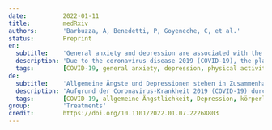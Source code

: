 ```yaml
---
date:          2022-01-11
title:         medRxiv
authors:       'Barbuzza, A, Benedetti, P, Goyeneche, C, et al.'
status:        Preprint
en:
  subtitle:    'General anxiety and depression are associated with the physical activity and social interaction levels: Study in Argentinean university students during the COVID-19 outbreak'
  description: 'Due to the coronavirus disease 2019 (COVID-19), the planet is going through a historical time of exceptional concern and uncertainty, which impacts people’s mental health. Here, we explored the levels of depression and Generalized Anxiety Disorder (GAD) and their relation with the degree of physical activity and social interaction during the pandemic. We performed a structured survey containing the PHQ-9 and GAD-7 tests to evaluate depressive symptoms and GAD levels. We also asked about weekly physical activity and the level of social interaction. We surveyed two groups of University students in the Buenos Aires Metropolitan Area: an internal group from the Instituto Tecnológico de Buenos Aires (ITBA), and an external group of students from multiple universities. The survey was conducted in late October/early-November 2020, after a peak of contagions. Some of the participants were surveyed again in January 2021, during academic holidays and after a valley of contagion, for longitudinal analysis. Our data show that men and women of both groups exhibited a significant positive linear correlation between depression and GAD levels. Moreover, low levels of depression and anxiety were associated with performing physical activity for more than two days a week and to longer periods of social interaction. Finally, the second survey revealed a decrease of the symptoms. Our results suggest that performing regular physical activity and avoiding long periods of social isolation gave benefits to mental health. We suggest that public policies could consider protecting these behaviors under health and safety standards.'
  tags:        [COVID-19, general anxiety, depression, physical activity, social interaction level, Argentina]
de:
  subtitle:    'Allgemeine Ängste und Depressionen stehen in Zusammenhang mit dem Niveau der körperlichen Aktivität und der sozialen Interaktion: Studie an argentinischen Universitätsstudenten während des COVID-19-Ausbruchs'
  description: 'Aufgrund der Coronavirus-Krankheit 2019 (COVID-19) durchläuft der Planet eine historische Zeit außergewöhnlicher Besorgnis und Unsicherheit, die sich auf die psychische Gesundheit der Menschen auswirkt. In dieser Studie untersuchten wir das Ausmaß von Depressionen und generalisierten Angststörungen (GAD) und deren Zusammenhang mit dem Grad der körperlichen Aktivität und sozialen Interaktion während der Pandemie. Wir führten eine strukturierte Umfrage mit den Tests PHQ-9 und GAD-7 durch, um die depressiven Symptome und den Grad der GAD zu bewerten. Wir fragten auch nach der wöchentlichen körperlichen Aktivität und dem Grad der sozialen Interaktion. Wir befragten zwei Gruppen von Universitätsstudenten im Großraum Buenos Aires: eine interne Gruppe vom Instituto Tecnológico de Buenos Aires (ITBA) und eine externe Gruppe von Studenten mehrerer Universitäten. Die Umfrage wurde Ende Oktober/Anfang November 2020 durchgeführt, also nach dem Höhepunkt der Ansteckungsgefahr. Ein Teil der Teilnehmer wurde im Januar 2021, während der akademischen Ferien und nach einem Tal der Ansteckung, für eine Längsschnittanalyse erneut befragt. Unsere Daten zeigen, dass Männer und Frauen beider Gruppen eine signifikante positive lineare Korrelation zwischen Depressions- und GAD-Werten aufwiesen. Darüber hinaus wurden niedrige Depressions- und Angstwerte mit einer körperlichen Betätigung an mehr als zwei Tagen pro Woche und mit längeren Zeiten sozialer Interaktion in Verbindung gebracht. In der zweiten Erhebung wurde schließlich ein Rückgang der Symptome festgestellt. Unsere Ergebnisse deuten darauf hin, dass regelmäßige körperliche Betätigung und das Vermeiden langer sozialer Isolation der psychischen Gesundheit zugute kommen. Wir schlagen vor, dass die öffentliche Politik den Schutz dieser Verhaltensweisen im Rahmen von Gesundheits- und Sicherheitsstandards in Betracht ziehen könnte.' 
  tags:        [COVID-19, allgemeine Ängstlichkeit, Depression, körperliche Aktivität, soziales Interaktionsniveau, Argentinien]
group:         'Treatments'
credit:        https://doi.org/10.1101/2022.01.07.22268803
---
```

